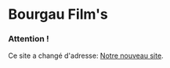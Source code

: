 # Bourgau Film's

### Attention !
Ce site a changé d'adresse: [Notre nouveau site](bourgaufilms.com).
